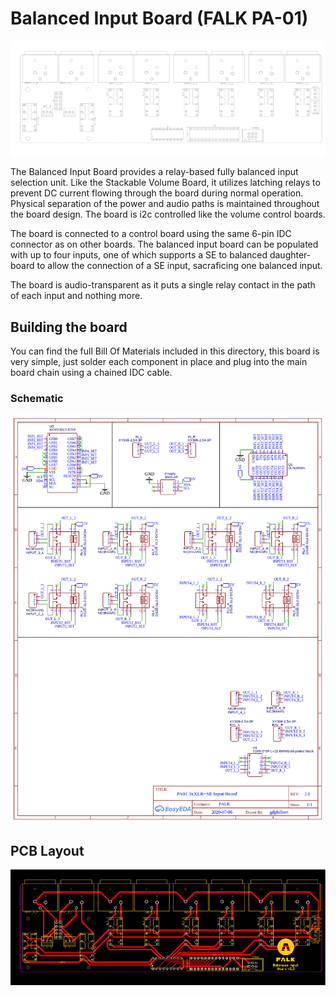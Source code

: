 # Balanced Input Board (FALK PA-01)

![Volume Relay Board outline](img/pcb-outline.png)

The Balanced Input Board provides a relay-based fully balanced input selection unit. Like the Stackable Volume Board, it utilizes latching relays to prevent DC current flowing through the board during normal operation. Physical separation of the power and audio paths is maintained throughout the board design. The board is i2c controlled like the volume control boards.

The board is connected to a control board using the same 6-pin IDC connector as on other boards. The balanced input board can be populated with up to four inputs, one of which supports a SE to balanced daughter-board to allow the connection of a SE input, sacraficing one balanced input.

The board is audio-transparent as it puts a single relay contact in the path of each input and nothing more.

## Building the board
You can find the full Bill Of Materials included in this directory, this board is very simple, just solder each component in place and plug into the main board chain using a chained IDC cable.

### Schematic
![Schematic](img/schematic.png)

## PCB Layout
![PCB Layout](img/pcb.png)
